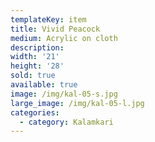 ```yaml
---
templateKey: item
title: Vivid Peacock
medium: Acrylic on cloth
description:
width: '21'
height: '28'
sold: true
available: true
image: /img/kal-05-s.jpg
large_image: /img/kal-05-l.jpg
categories:
  - category: Kalamkari
---
```


